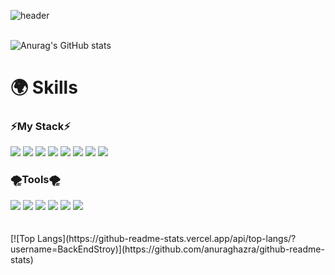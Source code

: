 

![header](https://capsule-render.vercel.app/api?type=soft&color=gradient&height=300&section=header&text=Welcome&fontSize=90)<br><br>

![Anurag's GitHub stats](https://github-readme-stats.vercel.app/api?username=BackEndStory&show_icons=true&theme=swift)

# 🌍 Skills


### <div text-align:center>⚡️My Stack⚡️
  <div> <img src="https://img.shields.io/badge/Python-3766AB?style=flat-square&logo=Python&logoColor=white"/>
  <img src="https://img.shields.io/badge/Javascript-F7DF1E?style=flat-the-badge&logo=Javascript&logoColor=white"> 
  <img src="https://img.shields.io/badge/Django-092E20?style=flat-the-badge&logo=Django&logoColor=white">   
  <img src="https://img.shields.io/badge/Node.js-339933?style=flat-the-badge&logo=Node.js&logoColor=white"> 
  <img src="https://img.shields.io/badge/MySQL-4479A1?style=flat-the-badge&logo=MySQL&logoColor=white">
  <img src="https://img.shields.io/badge/Amazon S3-569A31?style=flat-the-badge&logo=Amazon S3&logoColor=white"> 
  <img src="https://img.shields.io/badge/Amazon RDS-527FFF?style=flat-the-badge&logo=Amazon RDS&logoColor=white">
  <img src="https://img.shields.io/badge/Amazon EC2-FF9900?style=flat-the-badge&logo=Amazon EC2&logoColor=white">
  </div> 


### 🌪️Tools🌪️

  <div><img src="https://img.shields.io/badge/Visual Studio Code-007ACC?style=flat-square&logo=Visual Studio Code&logoColor=white"/>
  <img src="https://img.shields.io/badge/Postman-FF6C37?style=flat-the-badge&logo=Postman&logoColor=white"> 
  <img src="https://img.shields.io/badge/Docker-2496ED?style=flat-the-badge&logo=Docker&logoColor=white"> 
  <img src="https://img.shields.io/badge/Git-F05032?style=flat-the-badge&logo=Git&logoColor=white"> 
  <img src="https://img.shields.io/badge/GitHub-181717?style=flat-the-badge&logo=GitHub&logoColor=white">
  <img src="https://img.shields.io/badge/GitHub Actions-2088FF?style=flat-the-badge&logo=GitHub Actions&logoColor=white">
</div> </div> 
<br>
<br>
[![Top Langs](https://github-readme-stats.vercel.app/api/top-langs/?username=BackEndStroy)](https://github.com/anuraghazra/github-readme-stats)
















